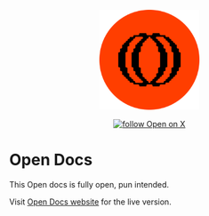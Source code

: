 <!-- markdownlint-disable -->
<p align="center">
  <img width="180" src="https://raw.githubusercontent.com/webisopen/.github/main/assets/logo-round.png" alt="Open logo">
</p>
<p align="center">
  <a href="https://x.com/intent/follow?screen_name=webisopen"><img src="https://img.shields.io/twitter/follow/webisopen?style=social&logoColor=%23ff4307
  " alt="follow Open on X"></a>
  <!-- add NPM and other badges when needed -->
</p>
<!-- markdownlint-enable -->

# Open Docs

This Open docs is fully open, pun intended.

Visit [Open Docs website](https://docs.open.network) for the live version.
